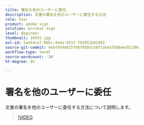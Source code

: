 ```yaml
---
title: 署名を他のユーザーに委任
description: 文書の署名を他のユーザーに委任する方法
role: User
product: adobe sign
solution: Acrobat Sign
level: Beginner
thumbnail: 10591.jpg
exl-id: 5ae54ce7-80bc-4eda-851f-f92851b01902
source-git-commit: 4ebf9594025f98f0505c58f1ab43fb864ed51206
workflow-type: tm+mt
source-wordcount: '34'
ht-degree: 0%

---
```


# 署名を他のユーザーに委任

文書の署名を他のユーザーに委任する方法について説明します。

>[!VIDEO](https://video.tv.adobe.com/v/343856?quality=12&learn=on&hidetitle=true)
